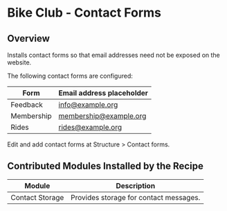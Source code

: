 # Bike Club - Contact Forms

## Overview

Installs contact forms so that email addresses need not be exposed on the website. 

The following contact forms are configured:

Form 		| Email address placeholder
-----		|------------------
Feedback	| info@example.org
Membership	| membership@example.org
Rides		| rides@example.org

Edit and add contact forms at Structure > Contact forms.

## Contributed Modules Installed by the Recipe

Module 				  | Description
----------------------|------------
Contact Storage		  | Provides storage for contact messages.

